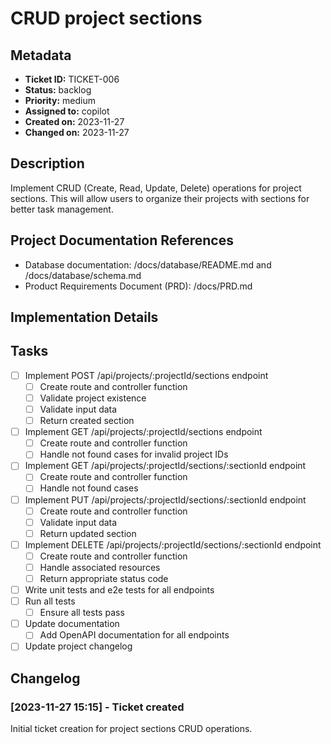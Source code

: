 # CRUD project sections

## Metadata
* **Ticket ID:** TICKET-006
* **Status:** backlog
* **Priority:** medium
* **Assigned to:** copilot
* **Created on:** 2023-11-27
* **Changed on:** 2023-11-27

## Description
Implement CRUD (Create, Read, Update, Delete) operations for project sections. This will allow users to organize their projects with sections for better task management.

## Project Documentation References
* Database documentation: /docs/database/README.md and /docs/database/schema.md
* Product Requirements Document (PRD): /docs/PRD.md

## Implementation Details

## Tasks
- [ ] Implement POST /api/projects/:projectId/sections endpoint
  - [ ] Create route and controller function
  - [ ] Validate project existence
  - [ ] Validate input data
  - [ ] Return created section
- [ ] Implement GET /api/projects/:projectId/sections endpoint
  - [ ] Create route and controller function
  - [ ] Handle not found cases for invalid project IDs
- [ ] Implement GET /api/projects/:projectId/sections/:sectionId endpoint
  - [ ] Create route and controller function
  - [ ] Handle not found cases
- [ ] Implement PUT /api/projects/:projectId/sections/:sectionId endpoint
  - [ ] Create route and controller function
  - [ ] Validate input data
  - [ ] Return updated section
- [ ] Implement DELETE /api/projects/:projectId/sections/:sectionId endpoint
  - [ ] Create route and controller function
  - [ ] Handle associated resources
  - [ ] Return appropriate status code
- [ ] Write unit tests and e2e tests for all endpoints
- [ ] Run all tests 
  - [ ] Ensure all tests pass
- [ ] Update documentation
  - [ ] Add OpenAPI documentation for all endpoints
- [ ] Update project changelog

## Changelog
### [2023-11-27 15:15] - Ticket created
Initial ticket creation for project sections CRUD operations.
